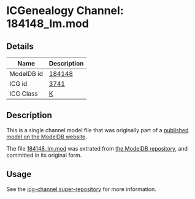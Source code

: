 # ICGenealogy Channel: 184148\_Im.mod

## Details

Name | Description
---- | -----------
ModelDB id | [184148](http://senselab.med.yale.edu/ModelDB/ShowModel.cshtml?model=184148)
ICG id | [3741](http://icg.neurotheory.ox.ac.uk/channels/1/3741)
ICG Class | [K](http://icg.neurotheory.ox.ac.uk/channels/1)

## Description

This is a single channel model file that was originally part of a [published model on the ModelDB website](http://senselab.med.yale.edu/mModelDB/ShowModel.cshtml?model=184148).

The file [184148\_Im.mod](184148_Im.mod) was extrated from [the ModelDB repository](http://senselab.med.yale.edu/ModelDB/ShowModel.cshtml?model=184148), and committed in its original form.

## Usage

See the [icg-channel super-repository](https://github.com/icgenealogy/icg-channels) for more information.